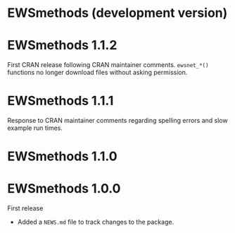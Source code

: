 # EWSmethods (development version)

# EWSmethods 1.1.2
First CRAN release following CRAN maintainer comments. `ewsnet_*()` functions no longer download files without asking permission.

# EWSmethods 1.1.1
Response to CRAN maintainer comments regarding spelling errors and slow example run times.

# EWSmethods 1.1.0

# EWSmethods 1.0.0
First release 

* Added a `NEWS.md` file to track changes to the package.
